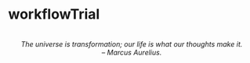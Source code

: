 # workflowTrial
<!-- QUOTE:START -->
<p align="center"><br><i>The universe is transformation; our life is what our thoughts make it.</i><br><i>– Marcus Aurelius.</i><br></p>
<!-- QUOTE:END -->

